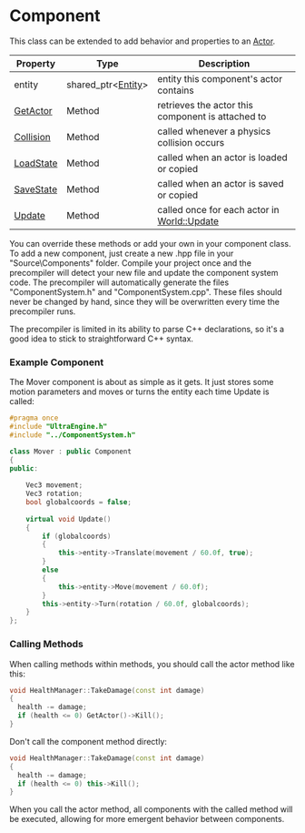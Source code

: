 # Component

This class can be extended to add behavior and properties to an [Actor](Actor.md).

| Property | Type | Description |
|---|---|---|
| entity | shared_ptr<[Entity](Entity.md)\> | entity this component's actor contains |
| [GetActor](Component_GetActor.md) | Method | retrieves the actor this component is attached to |
| [Collision](Component_Collision.md) | Method | called whenever a physics collision occurs |
| [LoadState](Component_LoadState.md) | Method | called when an actor is loaded or copied |
| [SaveState](Component_SaveState.md) | Method | called when an actor is saved or copied |
| [Update](Component_Update.md) | Method | called once for each actor in [World::Update](World_Update.md) |

You can override these methods or add your own in your component class. To add a new component, just create a new .hpp file in your "Source\Components" folder. Compile your project once and the precompiler will detect your new file and update the component system code. The precompiler will automatically generate the files "ComponentSystem.h" and "ComponentSystem.cpp". These files should never be changed by hand, since they will be overwritten every time the precompiler runs.

The precompiler is limited in its ability to parse C++ declarations, so it's a good idea to stick to straightforward C++ syntax.

### Example Component

The Mover component is about as simple as it gets. It just stores some motion parameters and moves or turns the entity each time Update is called:
```c++
#pragma once
#include "UltraEngine.h"
#include "../ComponentSystem.h"

class Mover : public Component
{
public: 
     
    Vec3 movement;
    Vec3 rotation;
    bool globalcoords = false;
    
    virtual void Update()
    {
        if (globalcoords)
        {
            this->entity->Translate(movement / 60.0f, true);
        }
        else
        {
            this->entity->Move(movement / 60.0f);
        }
        this->entity->Turn(rotation / 60.0f, globalcoords);
    }
}; 
```
### Calling Methods

When calling methods within methods, you should call the actor method like this:
```c++
void HealthManager::TakeDamage(const int damage)
{
  health -= damage;
  if (health <= 0) GetActor()->Kill();
}
```
Don't call the component method directly:
```c++
void HealthManager::TakeDamage(const int damage)
{
  health -= damage;
  if (health <= 0) this->Kill();
}
```
When you call the actor method, all components with the called method will be executed, allowing for more emergent behavior between components.
